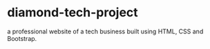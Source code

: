 # diamond-tech-project
a professional website of a tech business built using HTML, CSS and Bootstrap.
